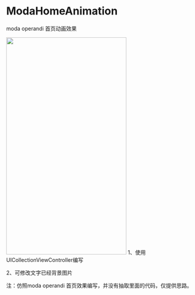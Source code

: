 # ModaHomeAnimation
moda operandi 首页动画效果<p>
<img src="https://github.com/DearX-dlx/ModaHomeAnimation/blob/master/show.gif" width="320" height="577"/>
1、使用UICollectionViewController编写<p>
2、可修改文字已经背景图片<p>

注：仿照moda operandi 首页效果编写，并没有抽取里面的代码，仅提供思路。
